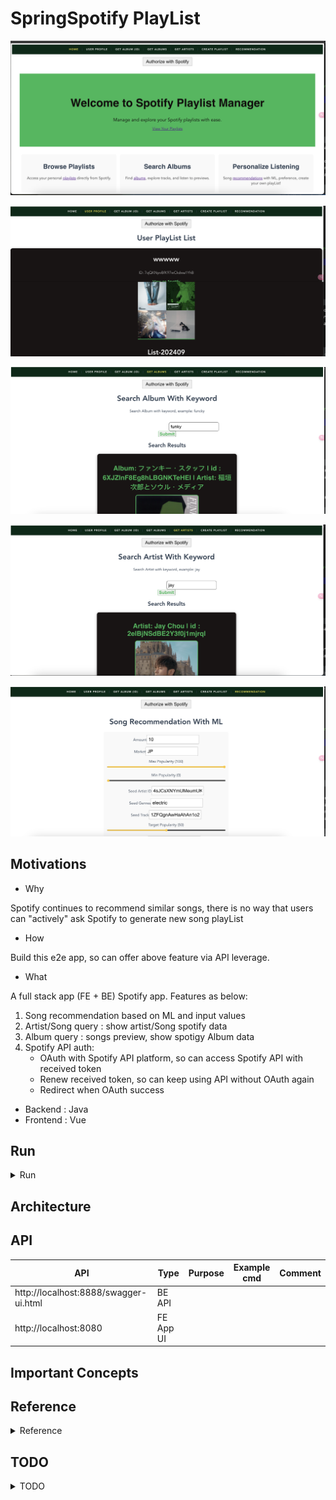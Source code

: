 # SpringSpotify PlayList

<p align="center"><img src ="./doc/pic/spotify_app_1.png"></p>

<p align="center"><img src ="./doc/pic/spotify_app_2.png"></p>

<p align="center"><img src ="./doc/pic/spotify_app_3.png"></p>

<p align="center"><img src ="./doc/pic/spotify_app_4.png"></p>

<p align="center"><img src ="./doc/pic/spotify_app_5.png"></p>

## Motivations

- Why

Spotify continues to recommend similar songs, there is no way that users can "actively" ask Spotify to generate new song playList

- How

Build this e2e app, so can offer above feature via API leverage.


- What

A full stack app (FE + BE) Spotify app. Features as below:
1. Song recommendation based on ML and input values
2. Artist/Song query : show artist/Song spotify data
3. Album query : songs preview, show spotigy Album data
4. Spotify API auth:
	- OAuth with Spotify API platform, so can access Spotify API with received token
	- Renew received token, so can keep using API without OAuth again
	- Redirect when OAuth success

- Backend : Java
- Frontend : Vue

## Run

<details>
<summary>Run</summary>

### Prerequisite
- Setup Spotify Api key
	- Update `spotify.clientSecret` at [application.properties](https://github.com/yennanliu/SpringPlayground/blob/main/springSpotifyPlayList/backend/SpotifyPlayList/src/main/resources/application.properties#L5)

### Run via Docker
```bash
docker-compose up
```

### Run manually
```bash

#------------------------
# BE
#------------------------
# build
cd springSpotifyPlayList/backend/SpotifyPlayList
mvn package

# run
java -jar target/springSpotifyPlayList-0.0.1-SNAPSHOT.jar


#------------------------
# FE
#------------------------
cd /springSpotifyPlayList/frontend/spotify-playlist-ui
npm run serve
```

- Clean docker data
```bash
docker rm -f $(docker ps -aq)
# Remove all images
docker rmi -f $(docker images -q)
# remove all containers in docker
docker rm -f $(docker ps -a -q)
# remove all images in docker
docker rmi -f $(docker images -q -a)
```

</details>

## Architecture


## API

| API | Type | Purpose | Example cmd | Comment|
| ----- | -------- | ---- | ----- | ---- |
| http://localhost:8888/swagger-ui.html |  BE API | | |
| http://localhost:8080 |  FE App UI | | |


## Important Concepts

## Reference

<details>
<summary>Reference</summary>

- Java client
	- https://github.com/spotify-web-api-java/spotify-web-api-java
- Doc
	- https://spotify-web-api-java.github.io/spotify-web-api-java/

- Libaray
	- https://github.com/spotify-web-api-java/spotify-web-api-java
	- Recommendation
		- https://github.com/spotify-web-api-java/spotify-web-api-java/blob/76d69b152cb17e7b8d7ea56b58f0a9b078774708/examples/data/browse/GetRecommendationsExample.java#L5
		- https://spotify-web-api-java.github.io/spotify-web-api-java/se/michaelthelin/spotify/model_objects/specification/Recommendations.html

- Recommendations API
	- https://developer.spotify.com/documentation/web-api/reference/get-recommendations

- get song feature
	- https://developer.spotify.com/documentation/web-api/reference/get-audio-features

- Code example
	- https://jitpack.io/p/lbengzon/spotify-web-api-java
	- https://github.com/yennanliu/nelson/blob/master/server.js#L88

- Other project
	- https://nelson.glitch.me/#
	- https://github.com/hardikSinghBehl/spotifyApiSpring/tree/master


- ML ref notebook
	- https://github.com/yennanliu/SpringPlayground/blob/main/springSpotifyPlayList/doc/Spotify_ApI_call_demo.ipynb?fbclid=IwAR1ZhL081euAUCeB54kaMMNqCHBN1HnuLLTYpnpjNHAf4MMFW8VkgdP5N1o
	- https://medium.com/@shruti.somankar/building-a-music-recommendation-system-using-spotify-api-and-python-f7418a21fa41


</details>


## TODO

<details>
<summary>TODO</summary>

1. code refactor
	- dep injection : `spotifyApi`
2. integrate with chatGPT
3. CICD
4. UI redesign
5. prepare config for ec2 deployment
	- FE:
		- BASE_URL
	- BE:
	 	- redirect_url
6. fix FE auth_url
</details>